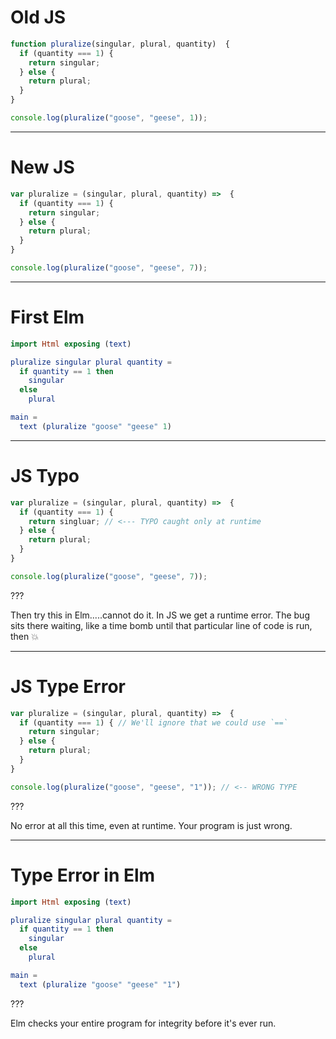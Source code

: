 # Old JS

```javascript
function pluralize(singular, plural, quantity)  {
  if (quantity === 1) {
    return singular;
  } else {
    return plural;
  }
}

console.log(pluralize("goose", "geese", 1));
```

---

# New JS

```javascript
var pluralize = (singular, plural, quantity) =>  {
  if (quantity === 1) {
    return singular;
  } else {
    return plural;
  }
}

console.log(pluralize("goose", "geese", 7));
```

---

# First Elm

```elm
import Html exposing (text)

pluralize singular plural quantity =
  if quantity == 1 then
    singular
  else
    plural

main =
  text (pluralize "goose" "geese" 1)
```

---

# JS Typo

```javascript
var pluralize = (singular, plural, quantity) =>  {
  if (quantity === 1) {
    return singluar; // <--- TYPO caught only at runtime
  } else {
    return plural;
  }
}

console.log(pluralize("goose", "geese", 7));
```

???

Then try this in Elm.....cannot do it. In JS we get a runtime error. The bug sits there waiting, like a time bomb until that particular line of code is run, then 💥

---

# JS Type Error

```javascript
var pluralize = (singular, plural, quantity) =>  {
  if (quantity === 1) { // We'll ignore that we could use `==`
    return singular;
  } else {
    return plural;
  }
}

console.log(pluralize("goose", "geese", "1")); // <-- WRONG TYPE
```

???

No error at all this time, even at runtime. Your program is just wrong.

---

# Type Error in Elm

```elm
import Html exposing (text)

pluralize singular plural quantity =
  if quantity == 1 then
    singular
  else
    plural

main =
  text (pluralize "goose" "geese" "1")
```

???

Elm checks your entire program for integrity before it's ever run.
